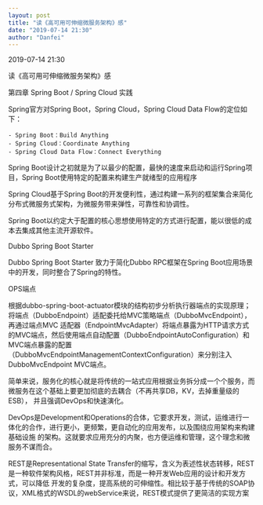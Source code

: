```yaml
---
layout: post
title: "读《高可用可伸缩微服务架构》感"
date: "2019-07-14 21:30"
author: "Danfei"
---
```

2019-07-14 21:30

读《高可用可伸缩微服务架构》感

第四章 Spring Boot / Spring Cloud 实践

Spring官方对Spring Boot，Spring Cloud，Spring Cloud Data Flow的定位如下：
	
	- Spring Boot：Build Anything
	- Spring Cloud：Coordinate Anything
	- Spring Cloud Data Flow：Connect Everything
	
Spring Boot设计之初就是为了以最少的配置，最快的速度来启动和运行Spring项目，Spring Boot使用特定的配置来构建生产就绪型的应用程序

Spring Cloud基于Spring Boot的开发便利性，通过构建一系列的框架集合来简化分布式微服务式架构，为微服务带来弹性，可靠性和协调性。

Spring Boot以约定大于配置的核心思想使用特定的方式进行配置，能以很低的成本去集成其他主流开源软件。

Dubbo Spring Boot Starter

Dubbo Spring Boot Starter 致力于简化Dubbo RPC框架在Spring Boot应用场景中的开发，同时整合了Spring的特性。

OPS端点

根据dubbo-spring-boot-actuator模块的结构初步分析执行器端点的实现原理；将端点（DubboEndpoint）适配委托给MVC策略端点（DubboMvcEndpoint），再通过端点MVC
适配器（EndpointMvcAdapter）将端点暴露为HTTP请求方式的MVC端点，然后使用端点自动配置（DubboEndpointAutoConfiguration）和MVC端点暴露的配置
（DubboMvcEndpointManagementContextConfiguration）来分别注入DubboMvcEndpoint MVC端点。

简单来说，服务化的核心就是将传统的一站式应用根据业务拆分成一个个服务，而微服务在这个基础上要更加彻底的去耦合（不再共享DB，KV，去掉重量级的ESB），
并且强调DevOps和快速演化。

DevOps是Development和Operations的合体，它要求开发，测试，运维进行一体化的合作，进行更小，更频繁，更自动化的应用发布，以及围绕应用架构来构建基础设施
的架构。这就要求应用充分的内聚，也方便运维和管理，这个理念和微服务不谋而合。

REST是Representational State Transfer的缩写，含义为表述性状态转移，REST是一种软件架构风格，REST并非标准，而是一种开发Web应用的设计和开发方式，可以降低
开发的复杂度，提高系统的可伸缩性。相比较于基于传统的SOAP协议，XML格式的WSDL的webService来说，REST模式提供了更简洁的实现方案


